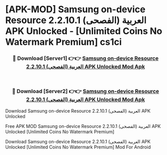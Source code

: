 # [APK-MOD] Samsung on-device Resource العربية (الفصحى) 2.2.10.1 APK Unlocked - [Unlimited Coins No Watermark Premium] cs1ci



<div align="center">
<h3>🔴 Download [Server1] 👉👉 <a href="https://momento.my/?title=Samsung_on-device_Resource_العربية_(الفصحى)_2.2.10.1_APK_Unlocked">Samsung on-device Resource العربية (الفصحى) 2.2.10.1 APK Unlocked Mod Apk</a></h3><br>

<h3>🔴 Download [Server2] 👉👉 <a href="https://momento.my/?title=Samsung_on-device_Resource_العربية_(الفصحى)_2.2.10.1_APK_Unlocked">Samsung on-device Resource العربية (الفصحى) 2.2.10.1 APK Unlocked Mod Apk</a></h3>
</div>



Download Samsung on-device Resource العربية (الفصحى) 2.2.10.1 APK Unlocked 

Free APK MOD Samsung on-device Resource العربية (الفصحى) 2.2.10.1 APK Unlocked [Unlimited Coins No Watermark Premium]

Download Samsung on-device Resource العربية (الفصحى) 2.2.10.1 APK Unlocked [Unlimited Coins No Watermark Premium] Mod For Android
